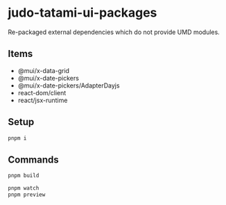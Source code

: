 # judo-tatami-ui-packages

Re-packaged external dependencies which do not provide UMD modules.

## Items
- @mui/x-data-grid
- @mui/x-date-pickers
- @mui/x-date-pickers/AdapterDayjs
- react-dom/client
- react/jsx-runtime

## Setup

```bash
pnpm i
```

## Commands

```bash
pnpm build

pnpm watch
pnpm preview
```
